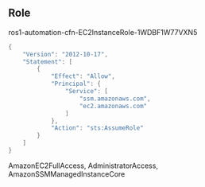 ## Role

ros1-automation-cfn-EC2InstanceRole-1WDBF1W77VXN5

```java
{
    "Version": "2012-10-17",
    "Statement": [
        {
            "Effect": "Allow",
            "Principal": {
                "Service": [
                    "ssm.amazonaws.com",
                    "ec2.amazonaws.com"
                ]
            },
            "Action": "sts:AssumeRole"
        }
    ]
}
```

AmazonEC2FullAccess, AdministratorAccess, AmazonSSMManagedInstanceCore
